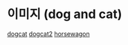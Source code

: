 # 이미지 (dog and cat)
[dogcat](https://github.com/hyokyunAn/Papers_AI/assets/60477870/9b0f2f10-577f-4cf6-a483-2f0d82edea46)
[dogcat2](https://public-vcrdata.s3.ap-northeast-2.amazonaws.com/blog/images/dog_cat.jpg)
[horsewagon](https://public-vcrdata.s3.ap-northeast-2.amazonaws.com/blog/images/horse_wagon.jpg)
